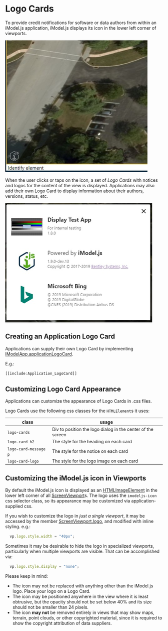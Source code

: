 # Logo Cards

To provide credit notifications for software or data authors from within an iModel.js application, iModel.js displays its icon in the lower left corner of viewports.

![iModel.js icon](./imodeljs_icon.jpg)

When the user clicks or taps on the icon, a set of *Logo Cards* with notices and logos for the content of the view is displayed. Applications may also add their own Logo Card to display information about their authors, versions, status, etc.

![logo cards](./logo-cards.jpg)

## Creating an Application Logo Card

Applications can supply their own Logo Card by implementing [IModelApp.applicationLogoCard]($frontend).

E.g.:

```ts
[[include:Application_LogoCard]]
```

## Customizing Logo Card Appearance

Applications can customize the appearance of Logo Cards in .css files.

Logo Cards use the following css classes for the `HTMLElement`s it uses:

class | usage
---|---
`logo-cards` | Div to position the logo dialog in the center of the screen
`logo-card h2` | The style for the heading on each card
`logo-card-message p` | The style for the notice on each card
`logo-card-logo` | The style for the logo image on each card

## Customizing the iModel.js icon in Viewports

By default the iModel.js icon is displayed as an [HTMLImageElement](https://developer.mozilla.org/en-US/docs/Web/API/HTMLImageElement) in the lower left corner of all [ScreenViewport]($frontend)s. The logo uses the `imodeljs-icon` css selector class, so its appearance may be customized via application-supplied css.

If you wish to customize the logo in *just a single viewport*, it may be accessed by the member [ScreenViewport.logo]($frontend), and modified with inline styling. e.g.:

```ts
  vp.logo.style.width = "40px";
```

Sometimes it may be desirable to hide the logo in specialized viewports, particularly when multiple viewports are visible. That can be accomplished via:

```ts
  vp.logo.style.display = "none";
```

Please keep in mind:

* The icon may not be replaced with anything other than the iModel.js logo. Place your logo on a Logo Card.
* The icon may be positioned anywhere in the view where it is least obtrusive, but the opacity should not be set below 40% and its size should not be smaller than 24 pixels.
* The icon **may not** be removed entirely in views that may show maps, terrain, point clouds, or other copyrighted material, since it is required to show the copyright attribution of data suppliers.
